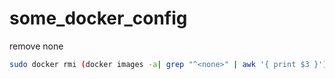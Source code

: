 # some_docker_config
remove none  
```bash
sudo docker rmi (docker images -a| grep "^<none>" | awk '{ print $3 }')
```
